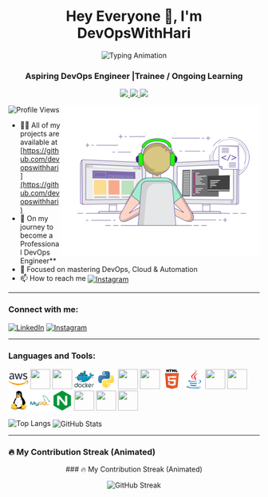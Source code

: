 <h1 align="center">Hey Everyone 👋, I'm DevOpsWithHari</h1>

<div align="center">
  <img src="https://readme-typing-svg.herokuapp.com?size=30&duration=4000&color=36BCF7&center=true&vCenter=true&width=600&lines=Aspiring+DevOps+Engineer;Aspiring+DevOps+Engineer+Ongoing+Learning+Journey" alt="Typing Animation"/>
</div>

<h3 align="center">Aspiring DevOps Engineer |Trainee / Ongoing Learning</h3>

<p align="center">
  <a href="https://github.com/devopswithhari">
    <img src="https://img.shields.io/github/followers/devopswithhari?label=Follow&style=social" />
  </a>
  <a href="https://linkedin.com/in/hareesh-kumar-02045a339">
    <img src="https://img.shields.io/badge/LinkedIn-Hareesh%20Kumar-blue?logo=linkedin&style=flat-square" />
  </a>
  <a href="https://www.instagram.com/devopswithhari">
    <img src="https://img.shields.io/badge/Instagram-@devopswithhari-pink?logo=instagram&style=flat-square" />
  </a>
</p>

<img align="right" alt="Coding" width="400" src="https://raw.githubusercontent.com/devSouvik/devSouvik/master/gif3.gif">

<p align="left">
  <img src="https://komarev.com/ghpvc/?username=devopswithhari&label=Profile%20views&color=0e75b6&style=flat" alt="Profile Views" />
</p>

- 👨‍💻 All of my projects are available at [https://github.com/devopswithhari](https://github.com/devopswithhari)  
- 🚀 On my journey to become a Professional DevOps Engineer**
- 🎯 Focused on mastering DevOps, Cloud & Automation
- 📫 How to reach me <a href="https://www.instagram.com/devopswithhari" target="blank"><img align="center" src="https://raw.githubusercontent.com/rahuldkjain/github-profile-readme-generator/master/src/images/icons/Social/instagram.svg" alt="Instagram" height="20" width="20" /></a>

---

<h3 align="left">Connect with me:</h3>
<p align="left">
  <a href="https://linkedin.com/in/hareesh-kumar-02045a339" target="blank"><img align="center" src="https://raw.githubusercontent.com/rahuldkjain/github-profile-readme-generator/master/src/images/icons/Social/linked-in-alt.svg" alt="LinkedIn" height="30" width="40" /></a>
  <a href="https://instagram.com/devopswithhari" target="blank"><img align="center" src="https://raw.githubusercontent.com/rahuldkjain/github-profile-readme-generator/master/src/images/icons/Social/instagram.svg" alt="Instagram" height="30" width="40" /></a>
</p>

---

<h3 align="left">Languages and Tools:</h3>
<p align="left">
  <img src="https://raw.githubusercontent.com/devicons/devicon/master/icons/amazonwebservices/amazonwebservices-original-wordmark.svg" width="40" height="40"/>
  <img src="https://www.vectorlogo.zone/logos/microsoft_azure/microsoft_azure-icon.svg" width="40" height="40"/>
  <img src="https://www.vectorlogo.zone/logos/gnu_bash/gnu_bash-icon.svg" width="40" height="40"/>
  <img src="https://raw.githubusercontent.com/devicons/devicon/master/icons/docker/docker-original-wordmark.svg" width="40" height="40"/>
  <img src="https://raw.githubusercontent.com/devicons/devicon/master/icons/python/python-original.svg" width="40" height="40"/>
  <img src="https://www.vectorlogo.zone/logos/git-scm/git-scm-icon.svg" width="40" height="40"/>
  <img src="https://www.vectorlogo.zone/logos/grafana/grafana-icon.svg" width="40" height="40"/>
  <img src="https://raw.githubusercontent.com/devicons/devicon/master/icons/html5/html5-original-wordmark.svg" width="40" height="40"/>
  <img src="https://raw.githubusercontent.com/devicons/devicon/master/icons/java/java-original.svg" width="40" height="40"/>
  <img src="https://www.vectorlogo.zone/logos/jenkins/jenkins-icon.svg" width="40" height="40"/>
  <img src="https://www.vectorlogo.zone/logos/kubernetes/kubernetes-icon.svg" width="40" height="40"/>
  <img src="https://raw.githubusercontent.com/devicons/devicon/master/icons/linux/linux-original.svg" width="40" height="40"/>
  <img src="https://raw.githubusercontent.com/devicons/devicon/master/icons/mysql/mysql-original-wordmark.svg" width="40" height="40"/>
  <img src="https://raw.githubusercontent.com/devicons/devicon/master/icons/nginx/nginx-original.svg" width="40" height="40"/>
  <img src="https://www.vectorlogo.zone/logos/getpostman/getpostman-icon.svg" width="40" height="40"/>
  <img src="https://raw.githubusercontent.com/detain/svg-logos/780f25886640cef088af994181646db2f6b1a3f8/svg/selenium-logo.svg" width="40" height="40"/>
  <img src="https://www.vectorlogo.zone/logos/springio/springio-icon.svg" width="40" height="40"/>
</p>

<p><img align="left" src="https://github-readme-stats.vercel.app/api/top-langs?username=devopswithhari&show_icons=true&locale=en&layout=compact&theme=vue&hide_border=true" alt="Top Langs" /></p>

<p>&nbsp;<img align="center" src="https://github-readme-stats.vercel.app/api?username=devopswithhari&show_icons=true&locale=en&theme=vue&hide_border=true" alt="GitHub Stats" /></p>

---

### 🔥 My Contribution Streak (Animated)

<p align="center">
  ### 🔥 My Contribution Streak (Animated)

<p align="center">
  <img src="https://github-readme-streak-stats.herokuapp.com/?user=devopswithhari&theme=radical&hide_border=true&background=0D11117&stroke=0000&ring=FF6E96&fire=FF6E96&currStreakNum=FFFFFF&sideNums=FFFFFF&currStreakLabel=FF6E96&sideLabels=FFFFFF&dates=AAAAAA" alt="GitHub Streak"/>
</p>

</p>
